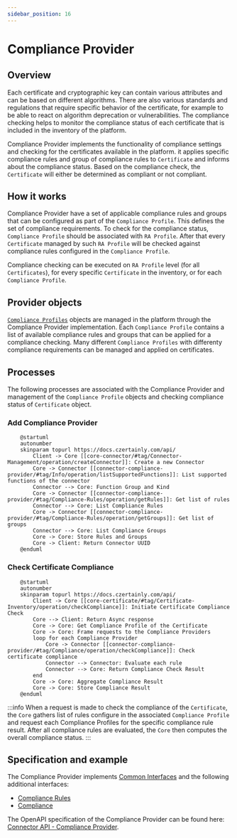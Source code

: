```yaml
---
sidebar_position: 16
---
```


# Compliance Provider

## Overview

Each certificate and cryptographic key can contain various attributes and can be based on different algorithms. There are also various standards and regulations that require specific behavior of the certificate, for example to be able to react on algorithm deprecation or vulnerabilities. The compliance checking helps to monitor the compliance status of each certificate that is included in the inventory of the platform.

Compliance Provider implements the functionality of compliance settings and checking for the certificates available in the platform. it applies specific compliance rules and group of compliance rules to `Certificate` and informs about the compliance status. Based on the compliance check, the `Certificate` will either be determined as compliant or not compliant.

## How it works

Compliance Provider have a set of applicable compliance rules and groups that can be configured as part of the `Compliance Profile`. This defines the set of compliance requirements. To check for the compliance status, `Compliance Profile` should be associated with `RA Profile`. After that every `Certificate` managed by such `RA Profile` will be checked against compliance rules configured in the `Compliance Profile`.

Compliance checking can be executed on `RA Profile` level (for all `Certificates`), for every specific `Certificate` in the inventory, or for each `Compliance Profile`. 

## Provider objects

[`Compliance Profiles`](../concept-design/core-components/compliance-profile.md) objects are managed in the platform through the Compliance Provider implementation.
Each `Compliance Profile` contains a list of available compliance rules and groups that can be applied for a compliance checking.
Many different `Compliance Profiles` with differenty compliance requirements can be managed and applied on certificates.

## Processes

The following processes are associated with the Compliance Provider and management of the `Compliance Profile` objects and checking compliance status of `Certificate` object.

### Add Compliance Provider

```plantuml
    @startuml
    autonumber
    skinparam topurl https://docs.czertainly.com/api/
        Client -> Core [[core-connector/#tag/Connector-Management/operation/createConnector]]: Create a new Connector
        Core -> Connector [[connector-compliance-provider/#tag/Info/operation/listSupportedFunctions]]: List supported functions of the connector
        Connector --> Core: Function Group and Kind
        Core -> Connector [[connector-compliance-provider/#tag/Compliance-Rules/operation/getRules]]: Get list of rules
        Connector --> Core: List Compliance Rules
        Core -> Connector [[connector-compliance-provider/#tag/Compliance-Rules/operation/getGroups]]: Get list of groups
        Connector --> Core: List Compliance Groups
        Core -> Core: Store Rules and Groups
        Core -> Client: Return Connector UUID
    @enduml
```

### Check Certificate Compliance

```plantuml
    @startuml
    autonumber
    skinparam topurl https://docs.czertainly.com/api/
        Client -> Core [[core-certificate/#tag/Certificate-Inventory/operation/checkCompliance]]: Initiate Certificate Compliance Check
        Core --> Client: Return Async response
        Core -> Core: Get Compliance Profile of the Certificate
        Core -> Core: Frame requests to the Compliance Providers
        loop for each Compliance Provider
            Core -> Connector [[connector-compliance-provider/#tag/Compliance/operation/checkCompliance]]: Check certificate compliance
            Connector --> Connector: Evaluate each rule
            Connector --> Core: Return Compliance Check Result
        end
        Core -> Core: Aggregate Compliance Result
        Core -> Core: Store Compliance Result
    @enduml
```

:::info
When a request is made to check the compliance of the `Certificate`, the `Core` gathers list of rules configure in the associated `Compliance Profile` and request each Compliance Profiles for the specific compliance rule result. After all compliance rules are evaluated, the `Core` then computes the overall compliance status.
:::

## Specification and example

The Compliance Provider implements [Common Interfaces](common-interfaces/overview.md) and the following additional interfaces:
- [Compliance Rules](/api/connector-compliance-provider/#tag/Compliance-Rules)
- [Compliance](/api/connector-compliance-provider/#tag/Compliance)

The OpenAPI specification of the Compliance Provider can be found here: [Connector API - Compliance Provider](/api/connector-compliance-provider/).
